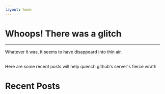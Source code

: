 ```yaml
---
layout: home
---
```


# Whoops! There was a glitch
---

Whatever it was, it seems to have disappeard into thin air.

<br>
Here are some recent posts will help quench github's server's fierce wrath

# Recent Posts
